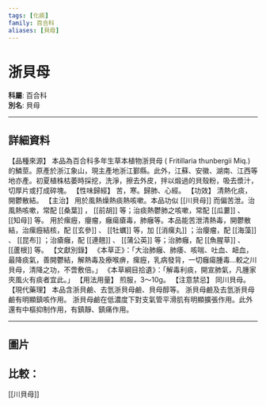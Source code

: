 ```yaml
---
tags: [化痰]
family: 百合科
aliases: [貝母]
---
```


# 浙貝母

**科屬**: 百合科  
**別名**: 貝母  

---

## 詳細資料
【品種來源】
本品為百合科多年生草本植物浙貝母 (
Fritillaria thunbergii
Miq.) 的鱗莖。原產於浙江象山，現主產地浙江鄞縣。此外，江蘇、安徽、湖南、江西等地亦產。初夏植株枯萎時採挖，洗淨，擦去外皮，拌以煅過的貝殼粉，吸去漿汁，切厚片或打成碎塊。
【性味歸經】
苦，寒。歸肺、心經。
【功效】
清熱化痰，開鬱散結。
【主治】
用於風熱燥熱痰熱咳嗽。本品功似 [[川貝母]] 而偏苦泄。治風熱咳嗽，常配 [[桑葉]] ， [[前胡]] 等；治痰熱鬱肺之咳嗽，常配 [[瓜蔞]] 、 [[知母]] 等。
用於瘰癧，癭瘤，癰瘍瘡毒，肺癰等。本品能苦泄清熱毒，開鬱散結，治瘰癧結核，配 [[玄參]] 、 [[牡蠣]] 等，加 [[消瘰丸]] ；治癭瘤，配 [[海藻]] 、 [[昆布]] ；治瘡癰，配 [[連翹]] 、 [[蒲公英]] 等；治肺癰，配 [[魚腥草]] 、 [[蘆根]] 等。
【文獻別錄】
《本草正》：「大治肺癰、肺痿、咳喘、吐血、衄血，最降痰氣，善開鬱結，解熱毒及療喉痹，瘰癧，乳病發背，一切癰瘍腫毒…較之川貝母，清降之功，不啻敷倍。」
《本草綱目拾遺》：「解毒利痰，開宣肺氣，凡腫家夾風火有痰者宜此。」
【用法用量】
煎服，3～10g。
【注意禁忌】
同川貝母。
【現代藥理】
本品含浙貝鹼、去氫浙貝母鹼、貝母醇等。
浙貝母鹼及去氫浙貝母鹼有明顯鎮咳作用。
浙貝母鹼在低濃度下對支氣管平滑肌有明顯擴張作用。此外還有中樞抑制作用，有鎮靜、鎮痛作用。

---

## 圖片
## 比較：
[[川貝母]]
